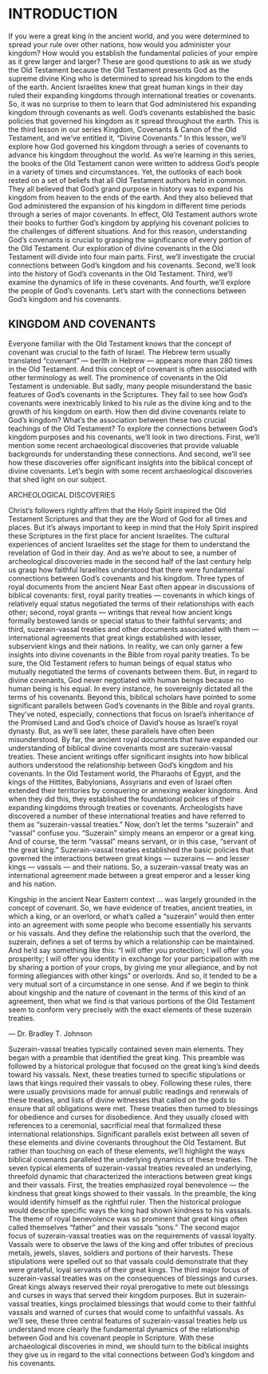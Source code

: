 # INTRODUCTION

If you were a great king in the ancient world, and you were determined to spread your rule over other nations, how would you administer your kingdom? How would you establish the fundamental policies of your empire as it grew larger and larger? These are good questions to ask as we study the Old Testament because the Old Testament presents God as the supreme divine King who is determined to spread his kingdom to the ends of the earth. Ancient Israelites knew that great human kings in their day ruled their expanding kingdoms through international treaties or covenants. So, it was no surprise to them to learn that God administered his expanding kingdom through covenants as well. God’s covenants established the basic policies that governed his kingdom as it spread throughout the earth. 
This is the third lesson in our series Kingdom, Covenants & Canon of the Old Testament, and we’ve entitled it, “Divine Covenants.” In this lesson, we’ll explore how God governed his kingdom through a series of covenants to advance his kingdom throughout the world. 
As we’re learning in this series, the books of the Old Testament canon were written to address God’s people in a variety of times and circumstances. Yet, the outlooks of each book rested on a set of beliefs that all Old Testament authors held in common. They all believed that God’s grand purpose in history was to expand his kingdom from heaven to the ends of the earth. And they also believed that God administered the expansion of his kingdom in different time periods through a series of major covenants. In effect, Old Testament authors wrote their books to further God’s kingdom by applying his covenant policies to the challenges of different situations. And for this reason, understanding God’s covenants is crucial to grasping the significance of every portion of the Old Testament. 
Our exploration of divine covenants in the Old Testament will divide into four main parts. First, we’ll investigate the crucial connections between God’s kingdom and his covenants. Second, we’ll look into the history of God’s covenants in the Old Testament. Third, we’ll examine the dynamics of life in these covenants. And fourth, we’ll explore the people of God’s covenants. Let’s start with the connections between God’s kingdom and his covenants.



## KINGDOM AND COVENANTS

Everyone familiar with the Old Testament knows that the concept of covenant was crucial to the faith of Israel. The Hebrew term usually translated “covenant” — berîth in Hebrew — appears more than 280 times in the Old Testament. And this concept of covenant is often associated with other terminology as well. The prominence of covenants in the Old Testament is undeniable. But sadly, many people misunderstand the basic features of God’s covenants in the Scriptures. They fail to see how God’s covenants were inextricably linked to his rule as the divine king and to the growth of his kingdom on earth. How then did divine covenants relate to God’s kingdom? What’s the association between these two crucial teachings of the Old Testament?
To explore the connections between God’s kingdom purposes and his covenants, we’ll look in two directions. First, we’ll mention some recent archaeological discoveries that provide valuable backgrounds for understanding these connections. And second, we’ll see how these discoveries offer significant insights into the biblical concept of divine covenants. Let’s begin with some recent archaeological discoveries that shed light on our subject.


ARCHEOLOGICAL DISCOVERIES

Christ’s followers rightly affirm that the Holy Spirit inspired the Old Testament Scriptures and that they are the Word of God for all times and places. But it’s always important to keep in mind that the Holy Spirit inspired these Scriptures in the first place for ancient Israelites. The cultural experiences of ancient Israelites set the stage for them to understand the revelation of God in their day. And as we’re about to see, a number of archeological discoveries made in the second half of the last century help us grasp how faithful Israelites understood that there were fundamental connections between God’s covenants and his kingdom.
Three types of royal documents from the ancient Near East often appear in discussions of biblical covenants: first, royal parity treaties — covenants in which kings of relatively equal status negotiated the terms of their relationships with each other; second, royal grants — writings that reveal how ancient kings formally bestowed lands or special status to their faithful servants; and third, suzerain-vassal treaties and other documents associated with them — international agreements that great kings established with lesser, subservient kings and their nations. 
In reality, we can only garner a few insights into divine covenants in the Bible from royal parity treaties. To be sure, the Old Testament refers to human beings of equal status who mutually negotiated the terms of covenants between them. But, in regard to divine covenants, God never negotiated with human beings because no human being is his equal. In every instance, he sovereignly dictated all the terms of his covenants. 
Beyond this, biblical scholars have pointed to some significant parallels between God’s covenants in the Bible and royal grants. They’ve noted, especially, connections that focus on Israel’s inheritance of the Promised Land and God’s choice of David’s house as Israel’s royal dynasty. But, as we’ll see later, these parallels have often been misunderstood. 
By far, the ancient royal documents that have expanded our understanding of biblical divine covenants most are suzerain-vassal treaties. These ancient writings offer significant insights into how biblical authors understood the relationship between God’s kingdom and his covenants.
In the Old Testament world, the Pharaohs of Egypt, and the kings of the Hittites, Babylonians, Assyrians and even of Israel often extended their territories by conquering or annexing weaker kingdoms. And when they did this, they established the foundational policies of their expanding kingdoms through treaties or covenants. Archeologists have discovered a number of these international treaties and have referred to them as “suzerain-vassal treaties.” 
Now, don’t let the terms “suzerain” and “vassal” confuse you. “Suzerain” simply means an emperor or a great king. And of course, the term “vassal” means servant, or in this case, “servant of the great king.” Suzerain-vassal treaties established the basic policies that governed the interactions between great kings — suzerains — and lesser kings — vassals — and their nations. So, a suzerain-vassal treaty was an international agreement made between a great emperor and a lesser king and his nation. 

Kingship in the ancient Near Eastern context … was largely grounded in the concept of covenant. So, we have evidence of treaties, ancient treaties, in which a king, or an overlord, or what’s called a “suzerain” would then enter into an agreement with some people who become essentially his servants or his vassals. And they define the relationship such that the overlord, the suzerain, defines a set of terms by which a relationship can be maintained. And he’d say something like this: “I will offer you protection; I will offer you prosperity; I will offer you identity in exchange for your participation with me by sharing a portion of your crops, by giving me your allegiance, and by not forming allegiances with other kings” or overlords. And so, it tended to be a very mutual sort of a circumstance in one sense. And if we begin to think about kingship and the nature of covenant in the terms of this kind of an agreement, then what we find is that various portions of the Old Testament seem to conform very precisely with the exact elements of these suzerain treaties.

— Dr. Bradley T. Johnson

Suzerain-vassal treaties typically contained seven main elements. They began with a preamble that identified the great king. This preamble was followed by a historical prologue that focused on the great king’s kind deeds toward his vassals. Next, these treaties turned to specific stipulations or laws that kings required their vassals to obey. Following these rules, there were usually provisions made for annual public readings and renewals of these treaties, and lists of divine witnesses that called on the gods to ensure that all obligations were met. These treaties then turned to blessings for obedience and curses for disobedience. And they usually closed with references to a ceremonial, sacrificial meal that formalized these international relationships. 
Significant parallels exist between all seven of these elements and divine covenants throughout the Old Testament. But rather than touching on each of these elements, we’ll highlight the ways biblical covenants paralleled the underlying dynamics of these treaties.
The seven typical elements of suzerain-vassal treaties revealed an underlying, threefold dynamic that characterized the interactions between great kings and their vassals. First, the treaties emphasized royal benevolence — the kindness that great kings showed to their vassals. In the preamble, the king would identify himself as the rightful ruler. Then the historical prologue would describe specific ways the king had shown kindness to his vassals. The theme of royal benevolence was so prominent that great kings often called themselves “father” and their vassals “sons.”
The second major focus of suzerain-vassal treaties was on the requirements of vassal loyalty. Vassals were to observe the laws of the king and offer tributes of precious metals, jewels, slaves, soldiers and portions of their harvests. These stipulations were spelled out so that vassals could demonstrate that they were grateful, loyal servants of their great kings. 
The third major focus of suzerain-vassal treaties was on the consequences of blessings and curses. Great kings always reserved their royal prerogative to mete out blessings and curses in ways that served their kingdom purposes. But in suzerain-vassal treaties, kings proclaimed blessings that would come to their faithful vassals and warned of curses that would come to unfaithful vassals. 
As we’ll see, these three central features of suzerain-vassal treaties help us understand more clearly the fundamental dynamics of the relationship between God and his covenant people in Scripture. 
With these archaeological discoveries in mind, we should turn to the biblical insights they give us in regard to the vital connections between God’s kingdom and his covenants. 

